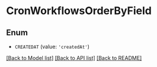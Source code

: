# CronWorkflowsOrderByField


## Enum

* `CREATEDAT` (value: `'createdAt'`)

[[Back to Model list]](../README.md#documentation-for-models) [[Back to API list]](../README.md#documentation-for-api-endpoints) [[Back to README]](../README.md)


